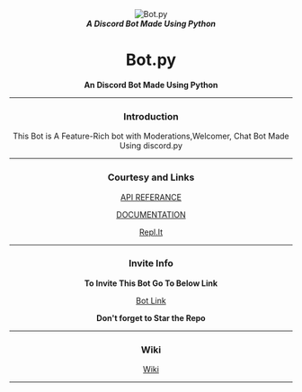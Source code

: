 <div align="center">
<img src="https://i.imgur.com/gnfTQzu.png" align="center" alt="Bot.py">
<br>
<strong><i>A Discord Bot Made Using Python</i></strong>

# Bot.py
**An Discord Bot Made Using Python**

***

### Introduction

This Bot is A Feature-Rich bot with Moderations,Welcomer, 
Chat Bot Made Using discord.py

***

### Courtesy and Links

[API REFERANCE](https://github.com/Rapptz/discord.py)

[DOCUMENTATION](https://discordpy.readthedocs.io/en/latest/intro.html#installing)

[Repl.It](https://repl.it)

***

### Invite Info

**To Invite This Bot Go To Below Link**

[Bot Link](https://discordapp.com/api/oauth2/authorize?client_id=592542846486052865&permissions=8&scope=bot)

**Don't forget to Star the Repo**

***

### Wiki

[Wiki](https://github.com/b0tdev/Bot.py/wiki)

***

